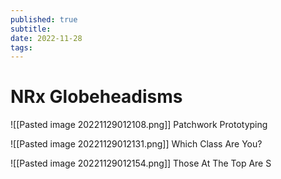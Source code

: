 ```yaml
---
published: true
subtitle: 
date: 2022-11-28
tags: 
---
```


# NRx Globeheadisms

![[Pasted image 20221129012108.png]]
Patchwork Prototyping

![[Pasted image 20221129012131.png]]
Which Class Are You?

![[Pasted image 20221129012154.png]]
Those At The Top Are S